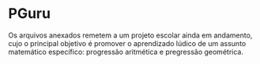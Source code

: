# PGuru

Os arquivos anexados remetem a um projeto escolar ainda em andamento, cujo o principal objetivo é promover o aprendizado lúdico de um assunto matemático específico: progressão aritmética e pregressão geométrica.
